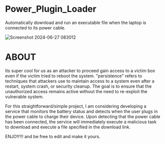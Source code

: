 # Power_Plugin_Loader
Automatically download and run an executable file when the laptop is connected to its power cable.

![Screenshot 2024-06-27 083012](https://github.com/AuxGrep/Power_Plugin_Loader/assets/103135612/e5692650-d8e6-405a-862a-a1f05f803677)
# ABOUT
Its super cool for us as an attacker to proceed gain access to a victim box even if the victim tried to reboot the system. "persistence" refers to techniques that attackers use to maintain access to a system even after a restart, system crash, or security cleanup. 
The goal is to ensure that the unauthorized access remains active without the need to re-exploit the vulnerable system.

For this straightforward/simple project, I am considering developing a service that monitors the battery status and detects when the user plugs in the power cable to charge their device. Upon detecting that the power cable has been connected, the service will immediately execute a malicious task to download and execute a file specified in the download link.

ENJOY!!! and be free to edit and make it yours.







